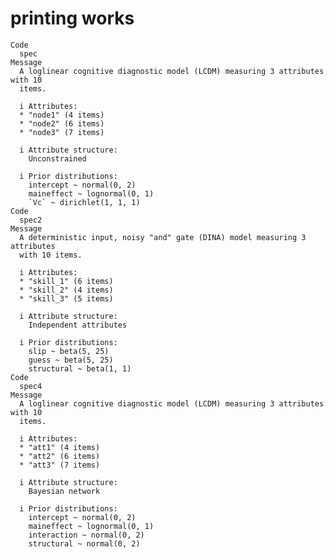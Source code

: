 # printing works

    Code
      spec
    Message
      A loglinear cognitive diagnostic model (LCDM) measuring 3 attributes with 10
      items.
      
      i Attributes:
      * "node1" (4 items)
      * "node2" (6 items)
      * "node3" (7 items)
      
      i Attribute structure:
        Unconstrained
      
      i Prior distributions:
        intercept ~ normal(0, 2)
        maineffect ~ lognormal(0, 1)
        `Vc` ~ dirichlet(1, 1, 1)
    Code
      spec2
    Message
      A deterministic input, noisy "and" gate (DINA) model measuring 3 attributes
      with 10 items.
      
      i Attributes:
      * "skill_1" (6 items)
      * "skill_2" (4 items)
      * "skill_3" (5 items)
      
      i Attribute structure:
        Independent attributes
      
      i Prior distributions:
        slip ~ beta(5, 25)
        guess ~ beta(5, 25)
        structural ~ beta(1, 1)
    Code
      spec4
    Message
      A loglinear cognitive diagnostic model (LCDM) measuring 3 attributes with 10
      items.
      
      i Attributes:
      * "att1" (4 items)
      * "att2" (6 items)
      * "att3" (7 items)
      
      i Attribute structure:
        Bayesian network
      
      i Prior distributions:
        intercept ~ normal(0, 2)
        maineffect ~ lognormal(0, 1)
        interaction ~ normal(0, 2)
        structural ~ normal(0, 2)

